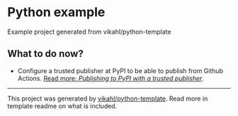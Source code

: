 # Python example

Example project generated from vikahl/python-template


## What to do now?
- Configure a trusted publisher at PyPI to be able to publish from Github
    Actions. [Read more: _Publishing to PyPI with a trusted
    publisher_](https://docs.pypi.org/trusted-publishers/).

---
This project was generated by
[vikahl/python-template](https://github.com/vikahl/python-template). Read more
in template readme on what is included.
